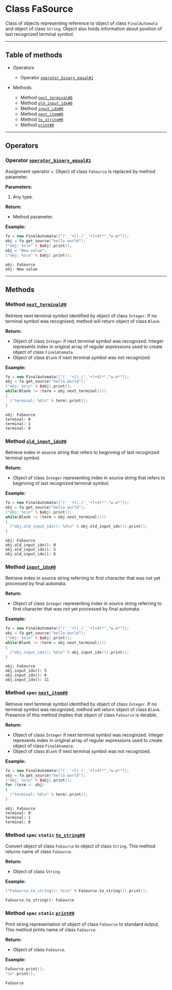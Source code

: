 # Class FaSource

Class of objects representing reference to object of class
`FinalAutomata` and object of class `String`. Object also holds information about position
of last recognized terminal symbol.

-----

## Table of methods

* Operators

  * Operator [`operator_binary_equal#1`](#operator_binary_equal%231)

* Methods

  * Method [`next_terminal#0`](#next_terminal%230)
  * Method [`old_input_idx#0`](#old_input_idx%230)
  * Method [`input_idx#0`](#input_idx%230)
  * Method [`next_item#0`](#next_item%230)
  * Method [`to_string#0`](#to_string%230)
  * Method [`print#0`](#print%230)

-----

## Operators

<a name="operator_binary_equal#1" />

### Operator [`operator_binary_equal#1`](https://github.com/izuzanak/uclang/blob/master/uclang/../uclang/mods/parser_uclm/source_files/parser_module.cc#L593)

Assignment operator `=`. Object of class `FaSource` is replaced by method parameter.

**Parameters:**

1. Any type.

**Return:**

* Method parameter.

**Example:**

```cpp
fa = new FinalAutomata(["('_'+l).('_'+l+d)*","w.w*"]);
obj = fa.get_source("hello world");
("obj: %s\n" % $obj).print();
obj = "New value";
("obj: %s\n" % $obj).print();
```
```
obj: FaSource
obj: New value
```

-----

## Methods

<a name="next_terminal#0" />

### Method [`next_terminal#0`](https://github.com/izuzanak/uclang/blob/master/uclang/../uclang/mods/parser_uclm/source_files/parser_module.cc#L605)

Retrieve next terminal symbol identified by object of class `Integer`. If no terminal
symbol was recognized, method will return object of class `Blank`.

**Return:**

* Object of class `Integer` if next terminal symbol was recognized. Integer represents index in original array of regular expressions used to create object of class `FinalAtomata`.
* Object of class `Blank` if next terminal symbol was not recognized.

**Example:**

```cpp
fa = new FinalAutomata(["('_'+l).('_'+l+d)*","w.w*"]);
obj = fa.get_source("hello world");
("obj: %s\n" % $obj).print();
while(Blank != (term = obj.next_terminal()))
{
  ("terminal: %d\n" % term).print();
}
```
```
obj: FaSource
terminal: 0
terminal: 1
terminal: 0
```

<a name="old_input_idx#0" />

### Method [`old_input_idx#0`](https://github.com/izuzanak/uclang/blob/master/uclang/../uclang/mods/parser_uclm/source_files/parser_module.cc#L610)

Retrieve index in source string that refers to beginning of last recognized terminal symbol.

**Return:**

* Object of class `Integer` representing index in source string that refers to beginning of last recognized terminal symbol.

**Example:**

```cpp
fa = new FinalAutomata(["('_'+l).('_'+l+d)*","w.w*"]);
obj = fa.get_source("hello world");
("obj: %s\n" % $obj).print();
while(Blank != (term = obj.next_terminal()))
{
  ("obj.old_input_idx(): %d\n" % obj.old_input_idx()).print();
}
```
```
obj: FaSource
obj.old_input_idx(): 0
obj.old_input_idx(): 5
obj.old_input_idx(): 6
```

<a name="input_idx#0" />

### Method [`input_idx#0`](https://github.com/izuzanak/uclang/blob/master/uclang/../uclang/mods/parser_uclm/source_files/parser_module.cc#L623)

Retrieve index in source string referring to first character that was not yet processed by final automata.

**Return:**

* Object of class `Integer` representing index in source string referring to first character that was not yet processed by final automata.

**Example:**

```cpp
fa = new FinalAutomata(["('_'+l).('_'+l+d)*","w.w*"]);
obj = fa.get_source("hello world");
("obj: %s\n" % $obj).print();
while(Blank != (term = obj.next_terminal()))
{
  ("obj.input_idx(): %d\n" % obj.input_idx()).print();
}
```
```
obj: FaSource
obj.input_idx(): 5
obj.input_idx(): 6
obj.input_idx(): 11
```

<a name="next_item#0" />

### Method `spec` [`next_item#0`](https://github.com/izuzanak/uclang/blob/master/uclang/../uclang/mods/parser_uclm/source_files/parser_module.cc#L636)

Retrieve next terminal symbol identified by object of class `Integer`. If no terminal symbol was recognized, method will return object of class `Blank`. Presence of this method implies that object of class `FaSource` is iterable.

**Return:**

* Object of class `Integer` if next terminal symbol was recognized. Integer represents index in original array of regular expressions used to create object of class `FinalAtomata`.
* Object of class `Blank` if next terminal symbol was not recognized.

**Example:**

```cpp
fa = new FinalAutomata(["('_'+l).('_'+l+d)*","w.w*"]);
obj = fa.get_source("hello world");
("obj: %s\n" % $obj).print();
for (term <- obj)
{
  ("terminal: %d\n" % term).print();
}
```
```
obj: FaSource
terminal: 0
terminal: 1
terminal: 0
```

<a name="to_string#0" />

### Method `spec` `static` [`to_string#0`](https://github.com/izuzanak/uclang/blob/master/uclang/../uclang/mods/parser_uclm/source_files/parser_module.cc#L641)

Convert object of class `FaSource` to object of class `String`.
This method returns name of class `FaSource`.

**Return:**

* Object of class `String`.

**Example:**

```cpp
("FaSource.to_string(): %s\n" % FaSource.to_string()).print();
```
```
FaSource.to_string(): FaSource
```

<a name="print#0" />

### Method `spec` `static` [`print#0`](https://github.com/izuzanak/uclang/blob/master/uclang/../uclang/mods/parser_uclm/source_files/parser_module.cc#L650)

Print string representation of object of class `FaSource` to standard output.
This method prints name of class `FaSource`.

**Return:**

* Object of class `FaSource`.

**Example:**

```cpp
FaSource.print();
"\n".print();
```
```
FaSource
```
